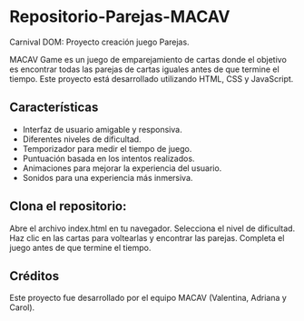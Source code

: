 # Repositorio-Parejas-MACAV
Carnival DOM: Proyecto creación juego Parejas.

MACAV Game es un juego de emparejamiento de cartas donde el objetivo es encontrar todas las parejas de cartas iguales antes de que termine el tiempo. Este proyecto está desarrollado utilizando HTML, CSS y JavaScript.

## Características

- Interfaz de usuario amigable y responsiva.
- Diferentes niveles de dificultad.
- Temporizador para medir el tiempo de juego.
- Puntuación basada en los intentos realizados.
- Animaciones para mejorar la experiencia del usuario.
- Sonidos para una experiencia más inmersiva.


## Clona el repositorio:    

Abre el archivo index.html en tu navegador.
Selecciona el nivel de dificultad.
Haz clic en las cartas para voltearlas y encontrar las parejas.
Completa el juego antes de que termine el tiempo.

## Créditos
Este proyecto fue desarrollado por el equipo MACAV (Valentina, Adriana y Carol). 

